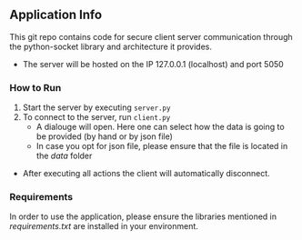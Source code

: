 ## Application Info
This git repo contains code for secure client server communication through the python-socket library and architecture it provides.
- The server will be hosted on the IP 127.0.0.1 (localhost) and port 5050

### How to Run
1. Start the server by executing `server.py`
2. To connect to the server, run `client.py`
    - A dialouge will open. Here one can select how the data is going to be provided (by hand or by json file)
    - In case you opt for json file, please ensure that the file is located in the *data* folder
- After executing all actions the client will automatically disconnect.
    

### Requirements
In order to use the application, please ensure the libraries mentioned in *requirements.txt* are installed in your environment.
